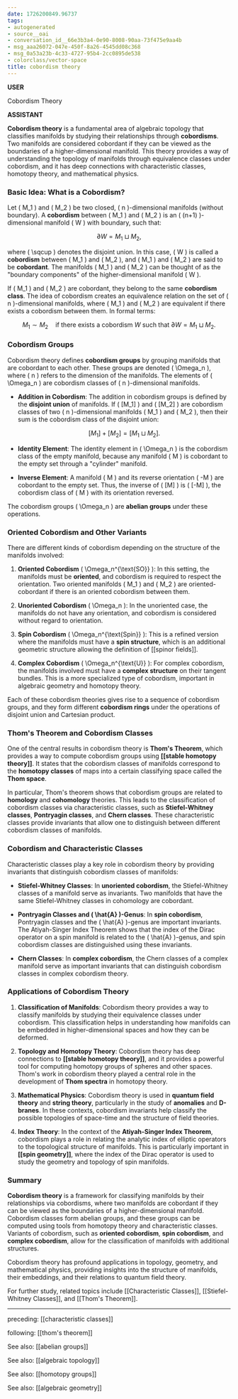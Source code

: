 ```yaml
---
date: 1726200849.96737
tags:
- autogenerated
- source__oai
- conversation_id__66e3b3a4-0e90-8008-90aa-73f475e9aa4b
- msg_aaa26072-047e-450f-8a26-4545dd08c368
- msg_0a53a23b-4c33-4727-95b4-2cc0895de538
- colorclass/vector-space
title: cobordism theory
---
```


**USER**

Cobordism Theory


**ASSISTANT**

**Cobordism theory** is a fundamental area of algebraic topology that classifies manifolds by studying their relationships through **cobordisms**. Two manifolds are considered cobordant if they can be viewed as the boundaries of a higher-dimensional manifold. This theory provides a way of understanding the topology of manifolds through equivalence classes under cobordism, and it has deep connections with characteristic classes, homotopy theory, and mathematical physics.

### Basic Idea: What is a Cobordism?

Let \( M_1 \) and \( M_2 \) be two closed, \( n \)-dimensional manifolds (without boundary). A **cobordism** between \( M_1 \) and \( M_2 \) is an \( (n+1) \)-dimensional manifold \( W \) with boundary, such that:

$$
\partial W = M_1 \sqcup M_2,
$$

where \( \sqcup \) denotes the disjoint union. In this case, \( W \) is called a **cobordism** between \( M_1 \) and \( M_2 \), and \( M_1 \) and \( M_2 \) are said to be **cobordant**. The manifolds \( M_1 \) and \( M_2 \) can be thought of as the "boundary components" of the higher-dimensional manifold \( W \).

If \( M_1 \) and \( M_2 \) are cobordant, they belong to the same **cobordism class**. The idea of cobordism creates an equivalence relation on the set of \( n \)-dimensional manifolds, where \( M_1 \) and \( M_2 \) are equivalent if there exists a cobordism between them. In formal terms:

$$
M_1 \sim M_2 \quad \text{if there exists a cobordism } W \text{ such that } \partial W = M_1 \sqcup M_2.
$$

### Cobordism Groups

Cobordism theory defines **cobordism groups** by grouping manifolds that are cobordant to each other. These groups are denoted \( \Omega_n \), where \( n \) refers to the dimension of the manifolds. The elements of \( \Omega_n \) are cobordism classes of \( n \)-dimensional manifolds.

- **Addition in Cobordism**: The addition in cobordism groups is defined by the **disjoint union** of manifolds. If \( [M_1] \) and \( [M_2] \) are cobordism classes of two \( n \)-dimensional manifolds \( M_1 \) and \( M_2 \), then their sum is the cobordism class of the disjoint union:

  $$
  [M_1] + [M_2] = [M_1 \sqcup M_2].
  $$

- **Identity Element**: The identity element in \( \Omega_n \) is the cobordism class of the empty manifold, because any manifold \( M \) is cobordant to the empty set through a "cylinder" manifold.

- **Inverse Element**: A manifold \( M \) and its reverse orientation \( -M \) are cobordant to the empty set. Thus, the inverse of \( [M] \) is \( [-M] \), the cobordism class of \( M \) with its orientation reversed.

The cobordism groups \( \Omega_n \) are **abelian groups** under these operations.

### Oriented Cobordism and Other Variants

There are different kinds of cobordism depending on the structure of the manifolds involved:

1. **Oriented Cobordism** \( \Omega_n^{\text{SO}} \): In this setting, the manifolds must be **oriented**, and cobordism is required to respect the orientation. Two oriented manifolds \( M_1 \) and \( M_2 \) are oriented-cobordant if there is an oriented cobordism between them.

2. **Unoriented Cobordism** \( \Omega_n \): In the unoriented case, the manifolds do not have any orientation, and cobordism is considered without regard to orientation.

3. **Spin Cobordism** \( \Omega_n^{\text{Spin}} \): This is a refined version where the manifolds must have a **spin structure**, which is an additional geometric structure allowing the definition of [[spinor fields]].

4. **Complex Cobordism** \( \Omega_n^{\text{U}} \): For complex cobordism, the manifolds involved must have a **complex structure** on their tangent bundles. This is a more specialized type of cobordism, important in algebraic geometry and homotopy theory.

Each of these cobordism theories gives rise to a sequence of cobordism groups, and they form different **cobordism rings** under the operations of disjoint union and Cartesian product.

### Thom's Theorem and Cobordism Classes

One of the central results in cobordism theory is **Thom's Theorem**, which provides a way to compute cobordism groups using **[[stable homotopy theory]]**. It states that the cobordism classes of manifolds correspond to the **homotopy classes** of maps into a certain classifying space called the **Thom space**.

In particular, Thom's theorem shows that cobordism groups are related to **homology** and **cohomology** theories. This leads to the classification of cobordism classes via characteristic classes, such as **Stiefel-Whitney classes**, **Pontryagin classes**, and **Chern classes**. These characteristic classes provide invariants that allow one to distinguish between different cobordism classes of manifolds.

### Cobordism and Characteristic Classes

Characteristic classes play a key role in cobordism theory by providing invariants that distinguish cobordism classes of manifolds:

- **Stiefel-Whitney Classes**: In **unoriented cobordism**, the Stiefel-Whitney classes of a manifold serve as invariants. Two manifolds that have the same Stiefel-Whitney classes in cohomology are cobordant.

- **Pontryagin Classes and \( \hat{A} \)-Genus**: In **spin cobordism**, Pontryagin classes and the \( \hat{A} \)-genus are important invariants. The Atiyah-Singer Index Theorem shows that the index of the Dirac operator on a spin manifold is related to the \( \hat{A} \)-genus, and spin cobordism classes are distinguished using these invariants.

- **Chern Classes**: In **complex cobordism**, the Chern classes of a complex manifold serve as important invariants that can distinguish cobordism classes in complex cobordism theory.

### Applications of Cobordism Theory

1. **Classification of Manifolds**: Cobordism theory provides a way to classify manifolds by studying their equivalence classes under cobordism. This classification helps in understanding how manifolds can be embedded in higher-dimensional spaces and how they can be deformed.

2. **Topology and Homotopy Theory**: Cobordism theory has deep connections to **[[stable homotopy theory]]**, and it provides a powerful tool for computing homotopy groups of spheres and other spaces. Thom's work in cobordism theory played a central role in the development of **Thom spectra** in homotopy theory.

3. **Mathematical Physics**: Cobordism theory is used in **quantum field theory** and **string theory**, particularly in the study of **anomalies** and **D-branes**. In these contexts, cobordism invariants help classify the possible topologies of space-time and the structure of field theories.

4. **Index Theory**: In the context of the **Atiyah-Singer Index Theorem**, cobordism plays a role in relating the analytic index of elliptic operators to the topological structure of manifolds. This is particularly important in **[[spin geometry]]**, where the index of the Dirac operator is used to study the geometry and topology of spin manifolds.

### Summary

**Cobordism theory** is a framework for classifying manifolds by their relationships via cobordisms, where two manifolds are cobordant if they can be viewed as the boundaries of a higher-dimensional manifold. Cobordism classes form abelian groups, and these groups can be computed using tools from homotopy theory and characteristic classes. Variants of cobordism, such as **oriented cobordism**, **spin cobordism**, and **complex cobordism**, allow for the classification of manifolds with additional structures.

Cobordism theory has profound applications in topology, geometry, and mathematical physics, providing insights into the structure of manifolds, their embeddings, and their relations to quantum field theory.

For further study, related topics include [[Characteristic Classes]], [[Stiefel-Whitney Classes]], and [[Thom's Theorem]].


---

preceding: [[characteristic classes]]  


following: [[thom's theorem]]

See also: [[abelian groups]]


See also: [[algebraic topology]]


See also: [[homotopy groups]]


See also: [[algebraic geometry]]
